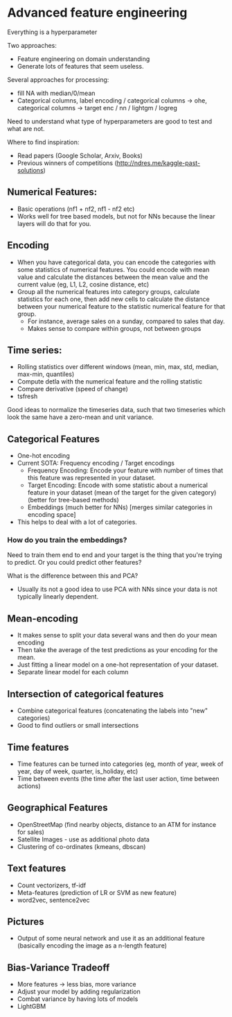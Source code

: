 # Advanced feature engineering
Everything is a hyperparameter

Two approaches:
 - Feature engineering on domain understanding
 - Generate lots of features that seem useless.

Several approaches for processing:
 - fill NA with median/0/mean
 - Categorical columns, label encoding / categorical columns -> ohe, categorical columns -> target enc / nn / lightgm / logreg

Need to understand what type of hyperparameters are good to test and what are not.

Where to find inspiration:
- Read papers (Google Scholar, Arxiv, Books)
- Previous winners of competitions (http://ndres.me/kaggle-past-solutions)

## Numerical Features:
 - Basic operations (nf1 + nf2, nf1 - nf2 etc)
 - Works well for tree based models, but not for NNs because the linear layers will do that for you.

## Encoding
 - When you have categorical data, you can encode the categories with some statistics of
   numerical features. You could encode with mean value and calculate the distances between
   the mean value and the current value (eg, L1, L2, cosine distance, etc)
 - Group all the numerical features into category groups, calculate statistics for each one,
   then add new cells to calculate the distance between your numerical feature to the statistic
   numerical feature for that group.
   - For instance, average sales on a sunday, compared to sales that day.
   - Makes sense to compare within groups, not between groups

## Time series:
 - Rolling statistics over different windows (mean, min, max, std, median, max-min, quantiles)
 - Compute detla with the numerical feature and the rolling statistic
 - Compare derivative (speed of change)
 - tsfresh

Good ideas to normalize the timeseries data, such that two timeseries which look the same
have a zero-mean and unit variance.

## Categorical Features
 - One-hot encoding
 - Current SOTA: Frequency encoding / Target encodings
   - Frequency Encoding: Encode your feature with number of times that this feature was represented in your dataset.
   - Target Encoding: Encode with some statistic about a numerical feature in your dataset (mean of the target for
     the given category) (better for tree-based methods)
   - Embeddings (much better for NNs) [merges similar categories in encoding space]
 - This helps to deal with a lot of categories.

### How do you train the embeddings?
Need to train them end to end and your target is the thing that you're trying to predict. Or
you could predict other features?

What is the difference between this and PCA?
 - Usually its not a good idea to use PCA with NNs
   since your data is not typically linearly dependent.

## Mean-encoding
 - It makes sense to split your data several wans and then do your mean encoding
 - Then take the average of the test predictions as your encoding for the mean.
 - Just fitting a linear model on a one-hot representation of your dataset.
 - Separate linear model for each column

## Intersection of categorical features
 - Combine categorical features (concatenating the labels into "new" categories)
 - Good to find outliers or small intersections

## Time features
 - Time features can be turned into categories (eg, month of year, week of year,
   day of week, quarter, is_holiday, etc)
 - Time between events (the time after the last user action, time between actions)

## Geographical Features
 - OpenStreetMap (find nearby objects, distance to an ATM for instance for sales)
 - Satellite Images - use as additional photo data
 - Clustering of co-ordinates (kmeans, dbscan)

## Text features
 - Count vectorizers, tf-idf
 - Meta-features (prediction of LR or SVM as new feature)
 - word2vec, sentence2vec

## Pictures
 - Output of some neural network and use it as an additional feature (basically
   encoding the image as a n-length feature)

## Bias-Variance Tradeoff
 - More features -> less bias, more variance
 - Adjust your model by adding regularization
 - Combat variance by having lots of models
 - LightGBM
